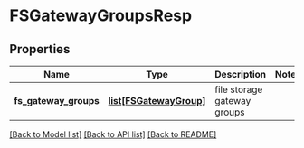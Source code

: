 # FSGatewayGroupsResp

## Properties
Name | Type | Description | Notes
------------ | ------------- | ------------- | -------------
**fs_gateway_groups** | [**list[FSGatewayGroup]**](FSGatewayGroup.md) | file storage gateway groups | 

[[Back to Model list]](../README.md#documentation-for-models) [[Back to API list]](../README.md#documentation-for-api-endpoints) [[Back to README]](../README.md)



